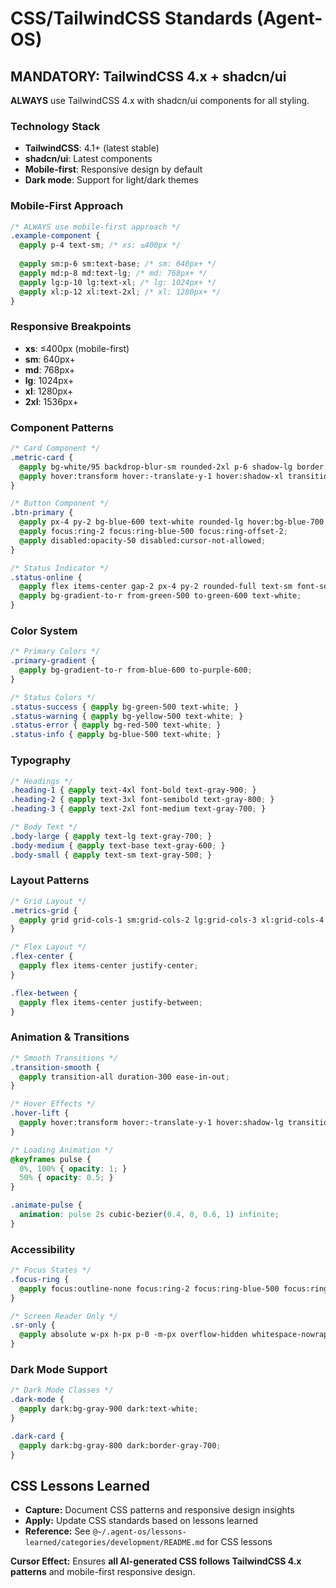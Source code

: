 # CSS/TailwindCSS Standards (Agent-OS)

## MANDATORY: TailwindCSS 4.x + shadcn/ui

**ALWAYS** use TailwindCSS 4.x with shadcn/ui components for all styling.

### Technology Stack
- **TailwindCSS**: 4.1+ (latest stable)
- **shadcn/ui**: Latest components
- **Mobile-first**: Responsive design by default
- **Dark mode**: Support for light/dark themes

### Mobile-First Approach
```css
/* ALWAYS use mobile-first approach */
.example-component {
  @apply p-4 text-sm; /* xs: ≤400px */
  
  @apply sm:p-6 sm:text-base; /* sm: 640px+ */
  @apply md:p-8 md:text-lg; /* md: 768px+ */
  @apply lg:p-10 lg:text-xl; /* lg: 1024px+ */
  @apply xl:p-12 xl:text-2xl; /* xl: 1280px+ */
}
```

### Responsive Breakpoints
- **xs**: ≤400px (mobile-first)
- **sm**: 640px+
- **md**: 768px+
- **lg**: 1024px+
- **xl**: 1280px+
- **2xl**: 1536px+

### Component Patterns
```css
/* Card Component */
.metric-card {
  @apply bg-white/95 backdrop-blur-sm rounded-2xl p-6 shadow-lg border border-white/20;
  @apply hover:transform hover:-translate-y-1 hover:shadow-xl transition-all duration-300;
}

/* Button Component */
.btn-primary {
  @apply px-4 py-2 bg-blue-600 text-white rounded-lg hover:bg-blue-700;
  @apply focus:ring-2 focus:ring-blue-500 focus:ring-offset-2;
  @apply disabled:opacity-50 disabled:cursor-not-allowed;
}

/* Status Indicator */
.status-online {
  @apply flex items-center gap-2 px-4 py-2 rounded-full text-sm font-semibold;
  @apply bg-gradient-to-r from-green-500 to-green-600 text-white;
}
```

### Color System
```css
/* Primary Colors */
.primary-gradient {
  @apply bg-gradient-to-r from-blue-600 to-purple-600;
}

/* Status Colors */
.status-success { @apply bg-green-500 text-white; }
.status-warning { @apply bg-yellow-500 text-white; }
.status-error { @apply bg-red-500 text-white; }
.status-info { @apply bg-blue-500 text-white; }
```

### Typography
```css
/* Headings */
.heading-1 { @apply text-4xl font-bold text-gray-900; }
.heading-2 { @apply text-3xl font-semibold text-gray-800; }
.heading-3 { @apply text-2xl font-medium text-gray-700; }

/* Body Text */
.body-large { @apply text-lg text-gray-700; }
.body-medium { @apply text-base text-gray-600; }
.body-small { @apply text-sm text-gray-500; }
```

### Layout Patterns
```css
/* Grid Layout */
.metrics-grid {
  @apply grid grid-cols-1 sm:grid-cols-2 lg:grid-cols-3 xl:grid-cols-4 gap-6;
}

/* Flex Layout */
.flex-center {
  @apply flex items-center justify-center;
}

.flex-between {
  @apply flex items-center justify-between;
}
```

### Animation & Transitions
```css
/* Smooth Transitions */
.transition-smooth {
  @apply transition-all duration-300 ease-in-out;
}

/* Hover Effects */
.hover-lift {
  @apply hover:transform hover:-translate-y-1 hover:shadow-lg transition-all duration-300;
}

/* Loading Animation */
@keyframes pulse {
  0%, 100% { opacity: 1; }
  50% { opacity: 0.5; }
}

.animate-pulse {
  animation: pulse 2s cubic-bezier(0.4, 0, 0.6, 1) infinite;
}
```

### Accessibility
```css
/* Focus States */
.focus-ring {
  @apply focus:outline-none focus:ring-2 focus:ring-blue-500 focus:ring-offset-2;
}

/* Screen Reader Only */
.sr-only {
  @apply absolute w-px h-px p-0 -m-px overflow-hidden whitespace-nowrap border-0;
}
```

### Dark Mode Support
```css
/* Dark Mode Classes */
.dark-mode {
  @apply dark:bg-gray-900 dark:text-white;
}

.dark-card {
  @apply dark:bg-gray-800 dark:border-gray-700;
}
```

## CSS Lessons Learned
- **Capture:** Document CSS patterns and responsive design insights
- **Apply:** Update CSS standards based on lessons learned
- **Reference:** See `@~/.agent-os/lessons-learned/categories/development/README.md` for CSS lessons

**Cursor Effect:** Ensures **all AI-generated CSS follows TailwindCSS 4.x patterns** and mobile-first responsive design.
